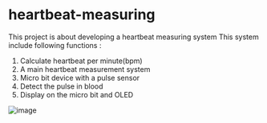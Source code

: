 # heartbeat-measuring

This project is about developing a heartbeat measuring system
This system include following functions :

1. Calculate heartbeat per minute(bpm)
2. A main heartbeat measurement system
3. Micro bit device with a pulse sensor
4. Detect the pulse in blood 
5. Display on the micro bit and OLED

![image](https://user-images.githubusercontent.com/84014677/119458628-88425480-bd6f-11eb-9ce7-eb64b7e0149d.png)



